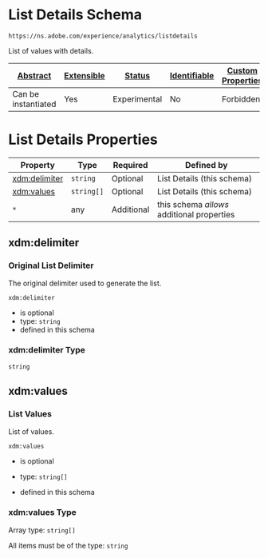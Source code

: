 
# List Details Schema

```
https://ns.adobe.com/experience/analytics/listdetails
```

List of values with details.

| [Abstract](../../../../abstract.md) | [Extensible](../../../../extensions.md) | [Status](../../../../status.md) | [Identifiable](../../../../id.md) | [Custom Properties](../../../../extensions.md) | [Additional Properties](../../../../extensions.md) | Defined In |
|-------------------------------------|-----------------------------------------|---------------------------------|-----------------------------------|------------------------------------------------|----------------------------------------------------|------------|
| Can be instantiated | Yes | Experimental | No | Forbidden | Permitted | [adobe/experience/analytics/listdetails.schema.json](adobe/experience/analytics/listdetails.schema.json) |

# List Details Properties

| Property | Type | Required | Defined by |
|----------|------|----------|------------|
| [xdm:delimiter](#xdmdelimiter) | `string` | Optional | List Details (this schema) |
| [xdm:values](#xdmvalues) | `string[]` | Optional | List Details (this schema) |
| `*` | any | Additional | this schema *allows* additional properties |

## xdm:delimiter
### Original List Delimiter

The original delimiter used to generate the list.

`xdm:delimiter`
* is optional
* type: `string`
* defined in this schema

### xdm:delimiter Type


`string`






## xdm:values
### List Values

List of values.

`xdm:values`
* is optional
* type: `string[]`

* defined in this schema

### xdm:values Type


Array type: `string[]`

All items must be of the type:
`string`








